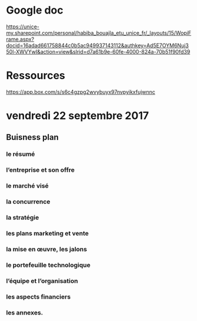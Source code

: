 # Google doc

https://unice-my.sharepoint.com/personal/habiba_bouajla_etu_unice_fr/_layouts/15/WopiFrame.aspx?docid=16adad661758844c0b5ac949937143112&authkey=Ad5E7OYM6Nuj350l-XWVYwI&action=view&slrid=d7a61b9e-60fe-4000-824a-70b51f90fd39

# Ressources 

https://app.box.com/s/s6c4gzpg2wvybuyx97nvpyikxfujwnnc

# vendredi 22 septembre 2017

## Buisness plan 

### le résumé 
                                                                                                                                                                                                                                                                                                                                                                                                                                                                                                                                                                                                                                                                                                                                                                        
### l’entreprise et son offre

### le marché visé

### la concurrence

### la stratégie

### les plans marketing et vente

### la mise en œuvre, les jalons

### le portefeuille technologique

### l’équipe et l’organisation

### les aspects financiers

### les annexes. 
